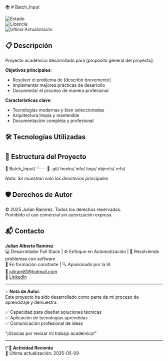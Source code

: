 📚 # Batch_Input  

![Estado](https://img.shields.io/badge/Estado-Académico-blue)  
![Licencia](https://img.shields.io/badge/Licencia-MIT-green)  
![Última Actualización](https://img.shields.io/badge/Actualización-2025-05-09-lightgrey)  

## 📋 Descripción

Proyecto académico desarrollado para [propósito general del proyecto].

**Objetivos principales**:
- Resolver el problema de [describir brevemente]
- Implementar mejores prácticas de desarrollo
- Documentar el proceso de manera profesional

**Características clave**:
- Tecnologías modernas y bien seleccionadas
- Arquitectura limpia y mantenible
- Documentación completa y profesional

## 🛠 Tecnologías Utilizadas  
## 📂 Estructura del Proyecto
📁 Batch_Input/
    └── 📂 .git/
        hooks/
        info/
        logs/
        objects/
        refs/

*Nota: Se muestran solo los directorios principales*

## 🛡️ Derechos de Autor  

© 2025 Julian Ramirez. Todos los derechos reservados.  
Prohibido el uso comercial sin autorización expresa.  

## 📬 Contacto   

**Julian Alberto Ramirez**  
💻 Desarrollador Full Stack | ⚙️ Enfoque en Automatización | 🧩 Resolviendo problemas con software  
🚀 En formación constante | 🔍 Apasionado por la IA  
📧 [juliram81@hotmail.com](mailto:juliram81@hotmail.com)  
🔗 [LinkedIn](https://linkedin.com/in/julianramirezc)  

---  

💡 **Nota de Autor**:  
Este proyecto ha sido desarrollado como parte de mi proceso de aprendizaje y demuestra:  

✅ Capacidad para diseñar soluciones técnicas  
✅ Aplicación de tecnologías aprendidas  
✅ Comunicación profesional de ideas  

"¡Gracias por revisar mi trabajo académico!"  

---  

f"📅 **Actividad Reciente**  
🔹 Última actualización: 2025-05-09 
